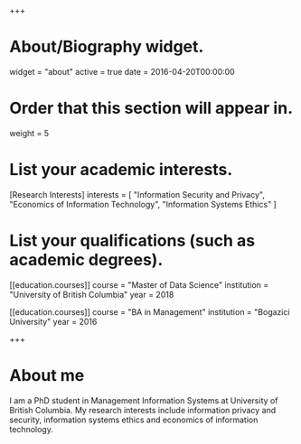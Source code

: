 +++
# About/Biography widget.
widget = "about"
active = true
date = 2016-04-20T00:00:00

# Order that this section will appear in.
weight = 5

# List your academic interests.
[Research Interests]
  interests = [
    "Information Security and Privacy",
    "Economics of Information Technology",
    "Information Systems Ethics"
  ]

# List your qualifications (such as academic degrees).

[[education.courses]]
  course = "Master of Data Science"
  institution = "University of British Columbia"
  year = 2018

[[education.courses]]
  course = "BA in Management"
  institution = "Bogazici University"
  year = 2016
 
+++

# About me

I am a PhD student in Management Information Systems at University of British Columbia. My research interests include information privacy and security, information systems ethics and economics of information technology.
